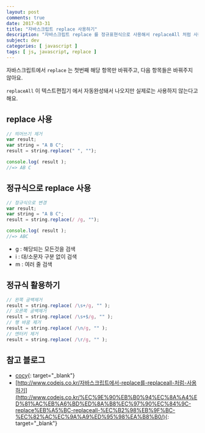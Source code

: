 ```yaml
---
layout: post
comments: true
date: 2017-03-31
title: "자바스크립트 replace 사용하기"
description: "자바스크립트 replace 를 정규표현식으로 사용해서 replaceAll 처럼 사용"
subject: dev
categories: [ javascript ]
tags: [ js, javascript, replace ]
---
```


자바스크립트에서 `replace` 는 첫번째 해당 항목만 바꿔주고, 다음 항목들은 바꿔주지 않아요.

`replaceAll` 이 텍스트편집기 에서 자동완성돼서 나오지만 실제로는 사용하지 않는다고 해요.

## replace 사용<a id="replace-사용" href="#replace-사용" class="s-link" aria-hidden="true"></a>

```javascript
// 띄어쓰기 제거
var result;
var string = "A B C";
result = string.replace(" ", "");

console.log( result );
//=> AB C
```

## 정규식으로 replace 사용<a id="정규식으로-replace-사용" href="#정규식으로-replace-사용" class="s-link" aria-hidden="true"></a>

```javascript
// 정규식으로 변경
var result;
var string = "A B C";
result = string.replace(/ /g, "");

console.log( result );
//=> ABC
```

- g : 해당되는 모든것을 검색
- i : 대/소문자 구분 없이 검색
- m : 여러 줄 검색

## 정규식 활용하기<a id="정규식-활용하기" href="#정규식-활용하기" class="s-link" aria-hidden="true"></a>

```javascript
// 왼쪽 공백제거
result = string.replace( /\s+/g, "" );
// 오른쪽 공백제거
result = string.replace( /\s+$/g, "" );
// 행 바꿈 제거
result = string.replace( /\n/g, "" );
// 엔터키 제거
result = string.replace( /\r/g, "" );
```

## 참고 블로그<a id="참고-블로그" href="#참고-블로그" class="s-link" aria-hidden="true"></a>

- [cocy](http://cocy.tistory.com/24){: target="_blank"}
- [http://www.codejs.co.kr/자바스크립트에서-replace를-replaceall-처럼-사용하기](http://www.codejs.co.kr/%EC%9E%90%EB%B0%94%EC%8A%A4%ED%81%AC%EB%A6%BD%ED%8A%B8%EC%97%90%EC%84%9C-replace%EB%A5%BC-replaceall-%EC%B2%98%EB%9F%BC-%EC%82%AC%EC%9A%A9%ED%95%98%EA%B8%B0/){: target="_blank"}
